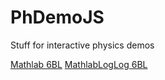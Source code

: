 # PhDemoJS
Stuff for interactive physics demos


[Mathlab 6BL](https://kapawlak.github.io/PhDemoJS/Apps/MathLab/MathLab.html)
[MathlabLogLog 6BL](https://kapawlak.github.io/PhDemoJS/Apps/LogPlot/LogPlot.html)

